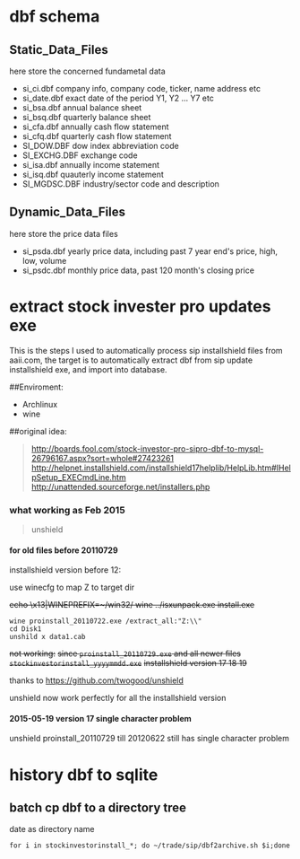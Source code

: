 # dbf schema
## Static_Data_Files

here store the concerned fundametal data

* si_ci.dbf company info, company code, ticker, name address etc
* si_date.dbf exact date of the period Y1, Y2 ... Y7 etc
* si_bsa.dbf annual balance sheet
* si_bsq.dbf quarterly balance sheet
* si_cfa.dbf annually cash flow statement
* si_cfq.dbf quarterly cash flow statement
* SI_DOW.DBF dow index abbreviation code
* SI_EXCHG.DBF exchange code
* si_isa.dbf annually income statement
* si_isq.dbf quauterly income statement
* SI_MGDSC.DBF industry/sector code and description
## Dynamic_Data_Files

here store the price data files

* si_psda.dbf yearly price data, including past 7 year end's price, high, low, volume
* si_psdc.dbf monthly price data, past 120 month's closing price

# extract stock invester pro updates exe

This is the steps I used to automatically process sip installshield files from aaii.com, the target is to automatically extract dbf from sip update installshield exe, and import into database.

##Enviroment:

* Archlinux
* wine

##original idea:

> http://boards.fool.com/stock-investor-pro-sipro-dbf-to-mysql-26796167.aspx?sort=whole#27423261
> http://helpnet.installshield.com/installshield17helplib/HelpLib.htm#IHelpSetup_EXECmdLine.htm
> http://unattended.sourceforge.net/installers.php
 
### what working as Feb 2015
> unshield
#### for old files before 20110729
installshield version before 12:

use winecfg to map Z to target dir

~~echo \x13|WINEPREFIX=~/win32/ wine ../isxunpack.exe install.exe~~
```
wine proinstall_20110722.exe /extract_all:"Z:\\"
cd Disk1
unshild x data1.cab
```
~~not working:~~
~~since `proinstall_20110729.exe` and all newer files `stockinvestorinstall_yyyymmdd.exe`~~
~~installshield version 17 18 19~~

thanks to https://github.com/twogood/unshield

unshield now work perfectly for all the installshield version

#### 2015-05-19 version 17 single character problem
unshield proinstall_20110729 till 20120622 still has single character problem

# history dbf to sqlite
## batch cp dbf to a directory tree

date as directory name
``` 
for i in stockinvestorinstall_*; do ~/trade/sip/dbf2archive.sh $i;done
```

